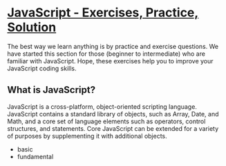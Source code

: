 # [JavaScript - Exercises, Practice, Solution](https://www.w3resource.com/javascript-exercises/)

The best way we learn anything is by practice and exercise questions. We have started this section for those (beginner to intermediate) who are familiar with JavaScript. Hope, these exercises help you to improve your JavaScript coding skills.

## What is JavaScript?

JavaScript is a cross-platform, object-oriented scripting language.
JavaScript contains a standard library of objects, such as Array, Date, and Math, and a core set of language elements such as operators, control structures, and statements. Core JavaScript can be extended for a variety of purposes by supplementing it with additional objects.

- basic
- fundamental 